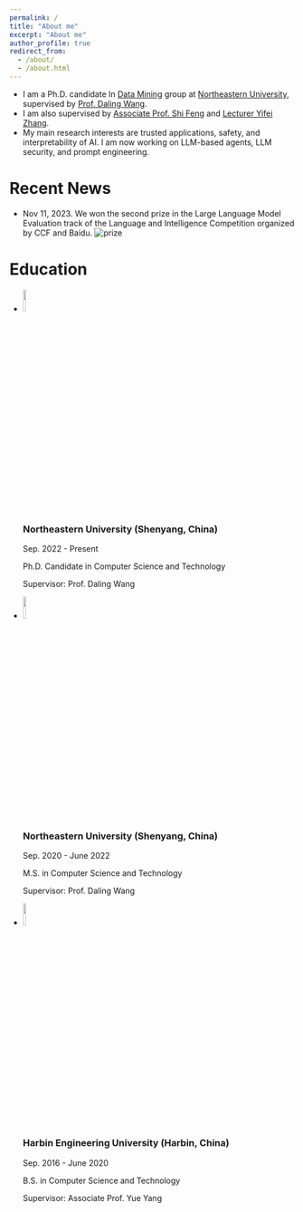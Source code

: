 ```yaml
---
permalink: /
title: "About me"
excerpt: "About me"
author_profile: true
redirect_from: 
  - /about/
  - /about.html
---
```


- I am a Ph.D. candidate In [Data Mining](https://neu-datamining.github.io/) group at [Northeastern University](http://www.neu.edu.cn/), supervised by [Prof. Daling Wang](https://neu-datamining.github.io/wangdl.htm).
- I am also supervised by [Associate Prof. Shi Feng](https://neu-datamining.github.io/cse/fengshi/) and [Lecturer Yifei Zhang](http://faculty.neu.edu.cn/zhangyifei/english.html).
- My main research interests are trusted applications, safety, and interpretability of AI. I am now working on LLM-based agents, LLM security, and prompt engineering.

# Recent News
- Nov 11, 2023. We won the second prize in the Large Language Model Evaluation track of the Language and Intelligence Competition organized by CCF and Baidu.
  ![prize](https://sci-m-wang.github.io/images/2nd_prize.jpg)

# Education
- <img src="https://sci-m-wang.github.io/images/neu_logo.png" width="10%">

  ### Northeastern University (Shenyang, China)
  
  Sep. 2022 - Present
  
  Ph.D. Candidate in Computer Science and Technology
  
  Supervisor: Prof. Daling Wang
- <img src="https://sci-m-wang.github.io/images/neu_logo.png" width="10%">

  ### Northeastern University (Shenyang, China)
  
  Sep. 2020 - June 2022
  
  M.S. in Computer Science and Technology
  
  Supervisor: Prof. Daling Wang
- <img src="https://sci-m-wang.github.io/images/hrbeu.jpg" width="10%">

  ### Harbin Engineering University (Harbin, China)
  
  Sep. 2016 - June 2020
  
  B.S. in Computer Science and Technology
  
  Supervisor: Associate Prof. Yue Yang
